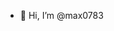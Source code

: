 - 👋 Hi, I’m @max0783

<!---
max0783/max0783 is a ✨ special ✨ repository because its `README.md` (this file) appears on your GitHub profile.
You can click the Preview link to take a look at your changes.
--->
